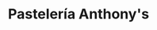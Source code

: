 ---
title: "Pastelería Anthony's"
url: /sonsonate/pasteleria-anthonys-avenida-padre-oidor-ramirez-de-quinonez/
shop: panadería
---